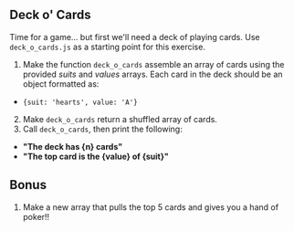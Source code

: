 ## Deck o' Cards

Time for a game… but first we'll need a deck of playing cards. Use `deck_o_cards.js` as a starting point for this exercise.

1. Make the function `deck_o_cards` assemble an array of cards using the provided *suits* and *values* arrays. Each card in the deck should be an object formatted as:
  * `{suit: 'hearts', value: 'A'}`
2. Make `deck_o_cards` return a shuffled array of cards.
3. Call `deck_o_cards`, then print the following:
  * **"The deck has {n} cards"**
  * **"The top card is the {value} of {suit}"**

## Bonus

1. Make a new array that pulls the top 5 cards and gives you a hand of poker!!
